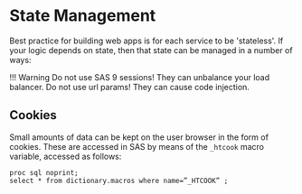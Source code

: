 # State Management

Best practice for building web apps is for each service to be 'stateless'.  If your logic depends on state, then that state can be managed in a number of ways:

!!! Warning
  Do not use SAS 9 sessions!  They can unbalance your load balancer.
  Do not use url params!  They can cause code injection.

## Cookies
Small amounts of data can be kept on the user browser in the form of cookies.  These are accessed in SAS by means of the `_htcook` macro variable, accessed as follows:

```
proc sql noprint;
select * from dictionary.macros where name=”_HTCOOK” ;
```